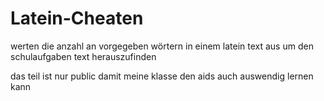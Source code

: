 # Latein-Cheaten

werten die anzahl an vorgegeben wörtern in einem latein text aus um den schulaufgaben text herauszufinden

das teil ist nur public damit meine klasse den aids auch auswendig lernen kann
